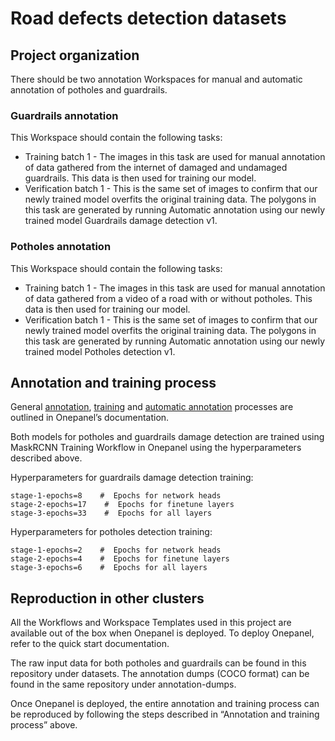 # Road defects detection datasets

## Project organization

There should be two annotation Workspaces for manual and automatic annotation of potholes and guardrails.

### Guardrails annotation

This Workspace should contain the following tasks:

- Training batch 1 - The images in this task are used for manual annotation of data gathered from the internet of damaged and undamaged guardrails. This data is then used for training our model.
- Verification batch 1 - This is the same set of images to confirm that our newly trained model overfits the original training data. The polygons in this task are generated by running Automatic annotation using our newly trained model Guardrails damage detection v1.

### Potholes annotation

This Workspace should contain the following tasks:

- Training batch 1 - The images in this task are used for manual annotation of data gathered from a video of a road with or without potholes. This data is then used for training our model.
- Verification batch 1 - This is the same set of images to confirm that our newly trained model overfits the original training data. The polygons in this task are generated by running Automatic annotation using our newly trained model Potholes detection v1.

## Annotation and training process

General [annotation](https://docs.onepanel.ai/docs/getting-started/use-cases/computervision/annotation/cvat/cvat_quick_guide), [training](https://docs.onepanel.ai/docs/getting-started/use-cases/computervision/annotation/cvat/cvat_annotation_model) and [automatic annotation](https://docs.onepanel.ai/docs/getting-started/use-cases/computervision/annotation/cvat/cvat_automatic_annotation) processes are outlined in Onepanel’s documentation.

Both models for potholes and guardrails damage detection are trained using MaskRCNN Training Workflow in Onepanel using the hyperparameters described above.

Hyperparameters for guardrails damage detection training:

```
stage-1-epochs=8    #  Epochs for network heads
stage-2-epochs=17    #  Epochs for finetune layers
stage-3-epochs=33    #  Epochs for all layers
```

Hyperparameters for potholes detection training:

```
stage-1-epochs=2    #  Epochs for network heads
stage-2-epochs=4    #  Epochs for finetune layers
stage-3-epochs=6    #  Epochs for all layers
```

## Reproduction in other clusters

All the Workflows and Workspace Templates used in this project are available out of the box when Onepanel is deployed. To deploy Onepanel, refer to the quick start documentation.

The raw input data for both potholes and guardrails can be found in this repository under datasets. The annotation dumps (COCO format) can be found in the same repository under annotation-dumps.

Once Onepanel is deployed, the entire annotation and training process can be reproduced by following the steps described in “Annotation and training process” above.
